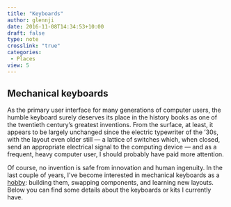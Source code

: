 ```yaml
---
title: "Keyboards"
author: glennji
date: 2016-11-08T14:34:53+10:00
draft: false
type: note
crosslink: "true"
categories:
 - Places
view: 5
---
```

## Mechanical keyboards
As the primary user interface for many generations of computer users, the humble keyboard surely deserves its place in 
the history books as one of the twentieth century’s greatest inventions. From the surface, at least, it appears to be 
largely unchanged since the electric typewriter of the ’30s, with the layout even older still — a lattice of switches 
which, when closed, send an appropriate electrical signal to the computing device — and as a frequent, heavy computer 
user, I should probably have paid more attention.

Of course, no invention is safe from innovation and human ingenuity. In the last couple of years, I've become 
interested in mechanical keyboards as a [hobby](/notes/hobbies/): building them, swapping components, and learning new 
layouts. Below you can find some details about the keyboards or kits I currently have.
